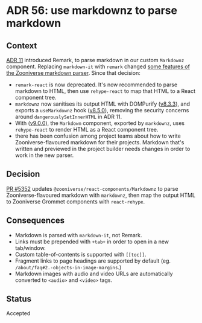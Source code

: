 # ADR 56: use markdownz to parse markdown

## Context
[ADR 11](./adr-11.md) introduced Remark, to parse markdown in our custom `Markdownz` component. Replacing `markdown-it` with `remark` changed [some features of the Zooniverse markdown parser](./adr-11.md#consequences). Since that decision:
- `remark-react` is now deprecated. It's now recommended to parse markdown to HTML, then use `rehype-react` to map that HTML to a React component tree.
- `markdownz` now sanitises its output HTML with DOMPurify ([v8.3.3](https://github.com/zooniverse/markdownz/releases/tag/v8.3.3)), and exports a `useMarkdownz` hook ([v8.5.0](https://github.com/zooniverse/markdownz/releases/tag/v8.5.0)), removing the security concerns around `dangerouslySetInnerHTML` in ADR 11. 
- With ([v9.0.0](https://github.com/zooniverse/markdownz/releases/tag/v9.0.0)), the `Markdown` component, exported by `markdownz`, uses `rehype-react` to render HTML as a React component tree.
- there has been confusion among project teams about how to write Zooniverse-flavoured markdown for their projects. Markdown that's written and previewed in the project builder needs changes in order to work in the new parser.

## Decision
[PR #5352](https://github.com/zooniverse/front-end-monorepo/pull/5352) updates `@zooniverse/react-components/Markdownz` to parse Zooniverse-flavoured markdown with `markdownz`, then map the output HTML to Zooniverse Grommet components with `react-rehype`.

## Consequences
- Markdown is parsed with `markdown-it`, not Remark.
- Links must be prepended with `+tab+` in order to open in a new tab/window.
- Custom table-of-contents is supported with `[[toc]]`.
- Fragment links to page headings are supported by default (eg. `/about/faq#2.-objects-in-image-margins`.)
- Markdown images with audio and video URLs are automatically converted to `<audio>` and `<video>` tags.

## Status
Accepted